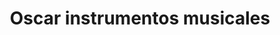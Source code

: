 ---
title: "Oscar instrumentos musicales"
url: /garin/oscar-instrumentos-musicales/
shop: Instrumente
---